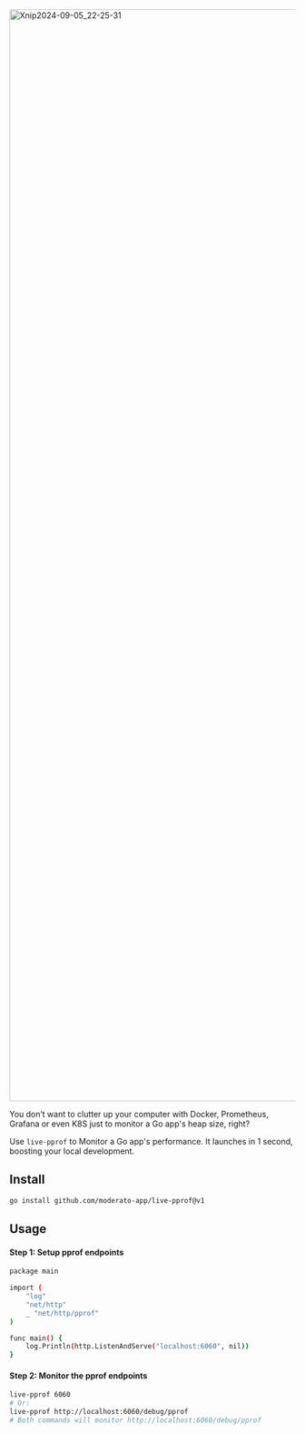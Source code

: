 <img width="1920" alt="Xnip2024-09-05_22-25-31" src="https://github.com/user-attachments/assets/fee917b2-8bc6-47e5-8b18-47bd56c545a5">

You don’t want to clutter up your computer with Docker, Prometheus, Grafana or even K8S just to monitor a Go app's heap size, right?

Use `live-pprof` to Monitor a Go app's performance. It launches in 1 second, boosting your local development.

## Install

```bash
go install github.com/moderato-app/live-pprof@v1
```

## Usage

#### Step 1: Setup pprof endpoints

```bash
package main

import (
	"log"
	"net/http"
	_ "net/http/pprof"
)

func main() {
	log.Println(http.ListenAndServe("localhost:6060", nil))
}
```

#### Step 2: Monitor the pprof endpoints

```bash
live-pprof 6060 
# Or:
live-pprof http://localhost:6060/debug/pprof
# Both commands will monitor http://localhost:6060/debug/pprof
```
